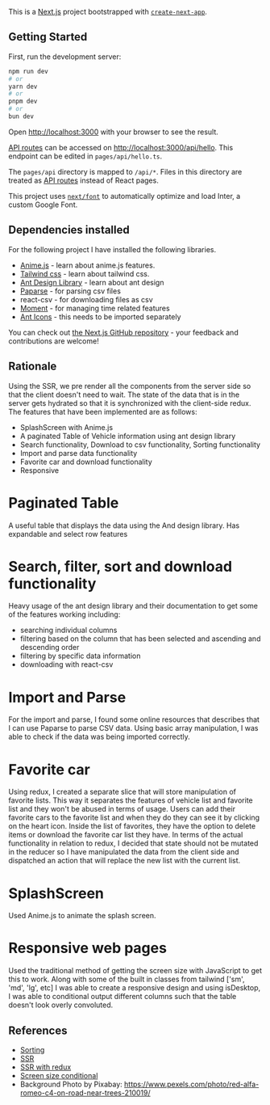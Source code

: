 This is a [Next.js](https://nextjs.org/) project bootstrapped with [`create-next-app`](https://github.com/vercel/next.js/tree/canary/packages/create-next-app).

## Getting Started

First, run the development server:

```bash
npm run dev
# or
yarn dev
# or
pnpm dev
# or
bun dev
```

Open [http://localhost:3000](http://localhost:3000) with your browser to see the result.

[API routes](https://nextjs.org/docs/api-routes/introduction) can be accessed on [http://localhost:3000/api/hello](http://localhost:3000/api/hello). This endpoint can be edited in `pages/api/hello.ts`.

The `pages/api` directory is mapped to `/api/*`. Files in this directory are treated as [API routes](https://nextjs.org/docs/api-routes/introduction) instead of React pages.

This project uses [`next/font`](https://nextjs.org/docs/basic-features/font-optimization) to automatically optimize and load Inter, a custom Google Font.

## Dependencies installed

For the following project I have installed the following libraries.

- [Anime.js](https://animejs.com/) - learn about anime.js features.
- [Tailwind css](https://v2.tailwindcss.com/) - learn about tailwind css.
- [Ant Design Library](https://ant.design/) - learn about ant design
- [Paparse](https://www.papaparse.com/) - for parsing csv files
- react-csv - for downloading files as csv
- [Moment](https://momentjs.com/) - for managing time related features
- [Ant Icons](https://ant.design/components/icon) - this needs to be imported separately

You can check out [the Next.js GitHub repository](https://github.com/vercel/next.js/) - your feedback and contributions are welcome!

## Rationale

Using the SSR, we pre render all the components from the server side so that the client doesn't need to wait. The state of the data that is in the server gets hydrated so that it is synchronized with the client-side redux.
The features that have been implemented are as follows:
- SplashScreen with Anime.js
- A paginated Table of Vehicle information using ant design library
- Search functionality, Download to csv functionality, Sorting functionality
- Import and parse data functionality
- Favorite car and download functionality
- Responsive

# Paginated Table
A useful table that displays the data using the And design library. Has expandable and select row features

# Search, filter, sort and download functionality
Heavy usage of the ant design library and their documentation to get some of the features working including:
- searching individual columns
- filtering based on the column that has been selected and ascending and descending order
- filtering by specific data information
- downloading with react-csv

# Import and Parse
For the import and parse, I found some online resources that describes that I can use Paparse to parse CSV data. Using basic array manipulation, I was able to check if the data was being imported correctly.

# Favorite car
Using redux, I created a separate slice that will store manipulation of favorite lists. This way it separates the features of vehicle list and favorite list and they won't be abused in terms of usage.
Users can add their favorite cars to the favorite list and when they do they can see it by clicking on the heart icon.
Inside the list of favorites, they have the option to delete items or download the favorite car list they have.
In terms of the actual functionality in relation to redux, I decided that state should not be mutated in the reducer so I have manipulated the data from the client side and dispatched an action that will replace the new list with the current list.

# SplashScreen
Used Anime.js to animate the splash screen.

# Responsive web pages
Used the traditional method of getting the screen size with JavaScript to get this to work. Along with some of the built in classes from tailwind ['sm', 'md', 'lg', etc] I was able to create a responsive design and using isDesktop, I was able to
conditional output different columns such that the table doesn't look overly convoluted.

## References
- [Sorting](https://stackoverflow.com/questions/47998188/how-to-sort-an-object-alphabetically-within-an-array-in-react-js)
- [SSR](https://www.youtube.com/watch?v=WAMqFdCFotY&t=1s)
- [SSR with redux](https://www.youtube.com/watch?v=pstQ7xyg8p8)
- [Screen size conditional](https://stackoverflow.com/questions/46586165/react-conditionally-render-based-on-viewport-size)
- Background Photo by Pixabay: https://www.pexels.com/photo/red-alfa-romeo-c4-on-road-near-trees-210019/